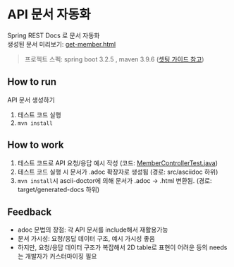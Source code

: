 # API 문서 자동화
Spring REST Docs 로 문서 자동화  
생성된 문서 미리보기: [get-member.html](https://htmlpreview.github.io/?https://github.com/kimhanui/docs-automation/blob/main/result-docs/get-member.html)

> 프로젝트 스펙: spring boot 3.2.5 , maven 3.9.6 ([셋팅 가이드 참고](https://berrrrr.github.io/programming/2021/01/24/how-to-use-spring-rest-docs/))

## How to run
API 문서 생성하기
1) 테스트 코드 실행 
2) `mvn install`




## How to work
1) 테스트 코드로 API 요청/응답 예시 작성 (코드: [MemberControllerTest.java](src%2Ftest%2Fjava%2Forg%2Fexample%2FMemberControllerTest.java)[](src/main/test/org/example/member/MemberControllerTest.class))
2) 테스트 코드 실행 시 문서가 .adoc 확장자로 생성됨 (경로: src/asciidoc 하위)
3) `mvn install`시 ascii-doctor에 의해 문서가 .adoc -> .html 변환됨. (경로: target/generated-docs 하위)

## Feedback
- adoc 문법의 장점: 각 API 문서를 include해서 재활용가능
- 문서 가시성: 요청/응답 데이터 구조, 예시 가시성 좋음
- 하지만, 요청/응답 데이터 구조가 복잡해서 2D table로 표현이 어려운 등의 needs는 개발자가 커스터마이징 필요